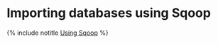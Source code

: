# Importing databases using Sqoop

{% include notitle [Using Sqoop](../../_tutorials/sqoop/sqoop-mmy-mpg.md) %}

